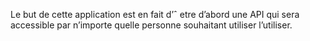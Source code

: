 Le but de cette application est en fait d’ˆ etre d’abord une API qui sera accessible par n’importe quelle personne souhaitant utiliser l’utiliser.
